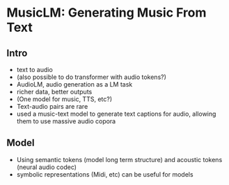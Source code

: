 # MusicLM: Generating Music From Text

## Intro
 - text to audio
 - (also possible to do transformer with audio tokens?)
 - AudioLM, audio generation as a LM task
 - richer data, better outputs
 - (One model for music, TTS, etc?)
 - Text-audio pairs are rare
 - used a music-text model to generate text captions for audio, allowing them to use massive audio copora

## Model
 - Using semantic tokens (model long term structure) and acoustic tokens (neural audio codec)
 - symbolic representations (Midi, etc) can be useful for models